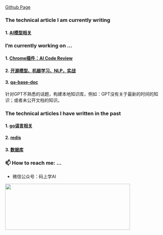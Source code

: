 
[Github Page](https://erberry.github.io/)

### The technical article I am currently writing

#### 1. [AI模型相关](https://mp.weixin.qq.com/mp/appmsgalbum?__biz=Mzk0MDI2Nzc3Mw==&action=getalbum&album_id=3882545791625330691&scene=126#wechat_redirect)

### I’m currently working on ...

#### 1. [Chrome插件：AI Code Review](https://github.com/erberry/ai-code-review)

#### 2. [开源模型、机器学习、NLP，实战](https://github.com/erberry/ThinkML)

#### 3. [qa-base-doc](https://github.com/erberry/openai-cookbook-demo/tree/main/qa-base-doc)

针对GPT不熟悉的话题，构建本地知识库，例如：GPT没有关于最新的时间的知识；或者未公开文档的知识。

### The technical articles I have written in the past

#### 1. [go语言相关](https://mp.weixin.qq.com/mp/appmsgalbum?__biz=Mzk0MDI2Nzc3Mw==&action=getalbum&album_id=2008233094889144321&scene=126#wechat_redirect)
#### 2. [redis](https://mp.weixin.qq.com/mp/appmsgalbum?__biz=Mzk0MDI2Nzc3Mw==&action=getalbum&album_id=3750528513095417857&scene=126#wechat_redirect)
#### 3. [数据库](https://mp.weixin.qq.com/mp/appmsgalbum?__biz=Mzk0MDI2Nzc3Mw==&action=getalbum&album_id=2211170841562775553&scene=126#wechat_redirect)


### 📫 How to reach me: ...

* 微信公众号：码上学AI

<img src="https://raw.githubusercontent.com/erberry/erberry/main/55.png" width="400" height="148" />

